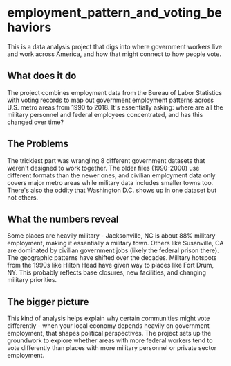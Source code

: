# employment_pattern_and_voting_behaviors
This is a data analysis project that digs into where government workers live and work across America, and how that might connect to how people vote.
## What does it do
The project combines employment data from the Bureau of Labor Statistics with voting records to map out government employment patterns across U.S. metro areas from 1990 to 2018. It's essentially asking: where are all the military personnel and federal employees concentrated, and has this changed over time?
## The Problems
The trickiest part was wrangling 8 different government datasets that weren't designed to work together. The older files (1990-2000) use different formats than the newer ones, and civilian employment data only covers major metro areas while military data includes smaller towns too. There's also the oddity that Washington D.C. shows up in one dataset but not others.
## What the numbers reveal
Some places are heavily military - Jacksonville, NC is about 88% military employment, making it essentially a military town. Others like Susanville, CA are dominated by civilian government jobs (likely the federal prison there).
The geographic patterns have shifted over the decades. Military hotspots from the 1990s like Hilton Head have given way to places like Fort Drum, NY. This probably reflects base closures, new facilities, and changing military priorities.
## The bigger picture
This kind of analysis helps explain why certain communities might vote differently - when your local economy depends heavily on government employment, that shapes political perspectives. The project sets up the groundwork to explore whether areas with more federal workers tend to vote differently than places with more military personnel or private sector employment.

